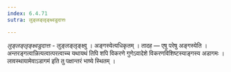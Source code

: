 ```yaml
---
index: 6.4.71
sutra: लुङ्लङ्लृङ्क्ष्वडुदात्तः

---
```

_लुङ्लङ्लृङ्क्ष्वडुदात्तः_ - लुङ्लङ्लृङ्क्ष्वु । अङ्गस्येत्यधिकृतम् । तादह — एषु परेषु अङ्गस्येति । अन्तरङ्गत्वान्नित्यत्वात्परत्वाच्च यथायथं तिपि शपि विकरणे गुणेऽवादेशे विकरणविशिष्टस्याङ्गस्य अडागमः ।लावस्थायामेवाऽडागम॑ इति तु पक्षान्तरं भाष्ये स्थितम् । 
